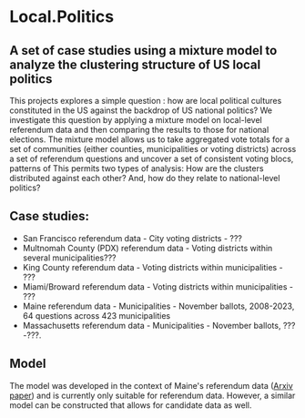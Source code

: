 # Local.Politics
## A set of case studies using a mixture model to analyze the clustering structure of US local politics

This projects explores a simple question :  how are local political cultures constituted in the US against the backdrop of US national politics? We investigate this question by applying a mixture model on local-level referendum data and then comparing the results to those for national elections. The mixture model allows us to take aggregated vote totals for a set of communities (either counties, municipalities or voting districts) across a set of referendum questions and uncover a set of consistent voting blocs, patterns of  This permits two types of analysis: How are the clusters distributed against each other? And, how do they relate to national-level politics? 

## Case studies: 

* San Francisco referendum data - City voting districts - ???
* Multnomah County (PDX) referendum data - Voting districts within several municipalities???
* King County referendum data - Voting districts within municipalities - ???
* Miami/Broward referendum data - Voting districts within municipalities - ???
* Maine referendum data - Municipalities - November ballots, 2008-2023, 64 questions across 423 municipalities
* Massachusetts referendum data - Municipalities - November ballots, ???-???.

## Model

The model was developed in the context of Maine's referendum data ([Arxiv paper]([https://pages.github.com/](https://arxiv.org/abs/2301.01677))) and is currently only suitable for referendum data. However, a similar model can be constructed that allows for candidate data as well. 
